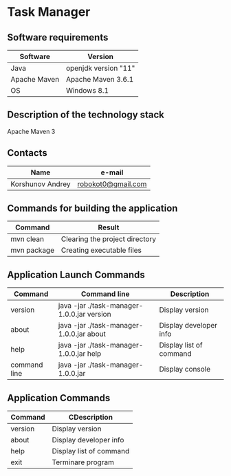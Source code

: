 # Task Manager
## Software requirements
|Software|Version|
|----------------|---------|
|Java|openjdk version "11"|
|Apache Maven|Apache Maven 3.6.1|
|OS|Windows 8.1|
## Description of the technology stack
Apache Maven 3
## Contacts
|Name|e-mail|
|----------------|---------|
|Korshunov Andrey|robokot0@gmail.com|
## Commands for building the application
|Command|Result|
|----------------|---------|
|mvn clean|Clearing the project directory|
|mvn package|Creating executable files|
## Application Launch Commands
|Command|Command line|Description|
|----------------|---------|---------|
|version|java -jar ./task-manager-1.0.0.jar version|Display version|
|about|java -jar ./task-manager-1.0.0.jar about|Display developer info|
|help|java -jar ./task-manager-1.0.0.jar help|Display list of command|
|command line|java -jar ./task-manager-1.0.0.jar|Display console|
## Application Commands
|Command|CDescription|
|----------------|---------|
|version|Display version|
|about|Display developer info|
|help|Display list of command|
|exit|Terminare program|
